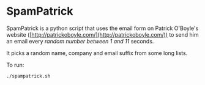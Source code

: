 # SpamPatrick

SpamPatrick is a python script that uses the email form on Patrick O'Boyle's website ([http://patrickoboyle.com/](http://patrickoboyle.com/)) to send him an email every *random number between 1 and 11* seconds.

It picks a random name, company and email suffix from some long lists.

To run:
```
./spampatrick.sh
```
